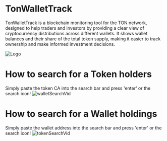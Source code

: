 # TonWalletTrack

TonWalletTrack is a blockchain monitoring tool for the TON network, designed to help traders and investors by providing a clear view of cryptocurrency distributions across different wallets. It shows wallet balances and their share of the total token supply, making it easier to track ownership and make informed investment decisions.


![Logo](https://pintu-academy.pintukripto.com/wp-content/uploads/2023/12/Ton.png)


# How to search for a Token holders

Simply paste the token CA into the search bar and press 'enter' or the search icon!
![walletSearchVid](https://github.com/obscurite624/ton-wallet-tracker/assets/102254783/baccef50-1374-4253-a007-8ee713ab4b5d)

# How to search for a Wallet holdings

Simply paste the wallet address into the search bar and press 'enter' or the search icon!
![tokenSearchVid](https://github.com/obscurite624/ton-wallet-tracker/assets/102254783/a741cab0-9725-41e1-af7e-6235d4fc3116)
